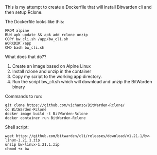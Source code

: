 This is my attempt to create a Dockerfile that will install Bitwarden cli and then setup Rclone.

The Dockerfile looks like this:
```
FROM alpine
RUN apk update && apk add rclone unzip
COPY bw_cli.sh /app/bw_cli.sh
WORKDIR /app
CMD bash bw_cli.sh
```
What does that do??
1) Create an image based on Alpine Linux
2) Install rclone and unzip in the container
3) Copy my script to the working app directory. 
4) Run the script bw_cli.sh which will download and unzip the BitWarden binary


Commands to run:
```
git clone https://github.com/vichanzo/BitWarden-Rclone/
cd BitWarden-Rclone
docker image build -t BitWarden-Rclone
docker container run BitWarden-Rclone
```

Shell script:
```
wget https://github.com/bitwarden/cli/releases/download/v1.21.1/bw-linux-1.21.1.zip
unzip bw-linux-1.21.1.zip
chmod +x bw
```
